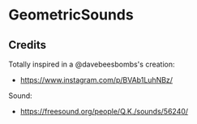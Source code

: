 # GeometricSounds

## Credits

Totally inspired in a @davebeesbombs's creation:

- https://www.instagram.com/p/BVAb1LuhNBz/

Sound:

- https://freesound.org/people/Q.K./sounds/56240/
